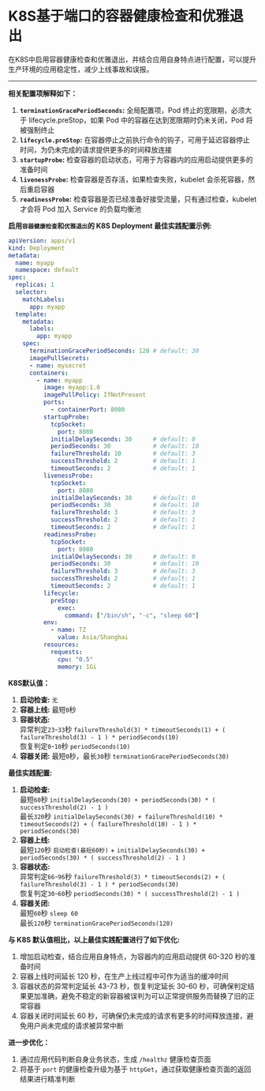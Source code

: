 # K8S基于端口的容器健康检查和优雅退出


在K8S中启用容器健康检查和优雅退出，并结合应用自身特点进行配置，可以提升生产环境的应用稳定性，减少上线事故和误报。

<!--more-->

---

**相关配置项解释如下：**

1. **`terminationGracePeriodSeconds`:** 全局配置项，Pod 终止的宽限期，必须大于 lifecycle.preStop，如果 Pod 中的容器在达到宽限期时仍未关闭，Pod 将被强制终止
2. **`lifecycle.preStop`:** 在容器停止之前执行命令的钩子，可用于延迟容器停止时间，为仍未完成的请求提供更多的时间释放连接
3. **`startupProbe`:** 检查容器的启动状态，可用于为容器内的应用启动提供更多的准备时间
4. **`livenessProbe`:** 检查容器是否存活，如果检查失败，kubelet 会杀死容器，然后重启容器
5. **`readinessProbe`:** 检查容器是否已经准备好接受流量，只有通过检查，kubelet 才会将 Pod 加入 Service 的负载均衡池

**启用`容器健康检查`和`优雅退出`的 K8S Deployment 最佳实践配置示例:**

```yaml
apiVersion: apps/v1
kind: Deployment
metadata:
  name: myapp
  namespace: default
spec:
  replicas: 1
  selector:
    matchLabels:
      app: myapp
  template:
    metadata:
      labels:
        app: myapp
    spec:
      terminationGracePeriodSeconds: 120 # default: 30
      imagePullSecrets:
      - name: mysecret
      containers:
        - name: myapp
          image: myapp:1.0
          imagePullPolicy: IfNotPresent
          ports:
            - containerPort: 8080
          startupProbe:
            tcpSocket:
              port: 8080
            initialDelaySeconds: 30      # default: 0
            periodSeconds: 30            # default: 10
            failureThreshold: 10         # default: 3
            successThreshold: 2          # default: 1
            timeoutSeconds: 2            # default: 1
          livenessProbe:
            tcpSocket:
              port: 8080
            initialDelaySeconds: 30      # default: 0
            periodSeconds: 30            # default: 10
            failureThreshold: 3          # default: 3
            successThreshold: 2          # default: 1
            timeoutSeconds: 2            # default: 1
          readinessProbe:
            tcpSocket:
              port: 8080
            initialDelaySeconds: 30      # default: 0
            periodSeconds: 30            # default: 10
            failureThreshold: 3          # default: 3
            successThreshold: 2          # default: 1
            timeoutSeconds: 2            # default: 1
          lifecycle:
            preStop:
              exec:
                command: ["/bin/sh", "-c", "sleep 60"]
          env:
            - name: TZ
              value: Asia/Shanghai
          resources:
            requests:
              cpu: "0.5"
              memory: 1Gi
```

**K8S默认值：**

1. **启动检查:** `无`
2. **容器上线:** 最短`0`秒
3. **容器状态:**  
   异常判定`23`-`33`秒 `failureThreshold(3) * timeoutSeconds(1) + ( failureThreshold(3) - 1 ) * periodSeconds(10)`  
   恢复判定`0`-`10`秒 `periodSeconds(10)`
4. **容器关闭:** 最短`0`秒，最长`30`秒 `terminationGracePeriodSeconds(30)`

**最佳实践配置:**

1. **启动检查:**  
   最短`60`秒 `initialDelaySeconds(30) + periodSeconds(30) * ( successThreshold(2) - 1 )`  
   最长`320`秒 `initialDelaySeconds(30) + failureThreshold(10) * timeoutSeconds(2) + ( failureThreshold(10) - 1 ) * periodSeconds(30)`
2. **容器上线:**  
   最短`120`秒 `启动检查(最短60秒)` + `initialDelaySeconds(30) + periodSeconds(30) * ( successThreshold(2) - 1 )`
3. **容器状态:**  
   异常判定`66`-`96`秒 `failureThreshold(3) * timeoutSeconds(2) + ( failureThreshold(3) - 1 ) * periodSeconds(30)`  
   恢复判定`30`-`60`秒 `periodSeconds(30) * ( successThreshold(2) - 1 )`
4. **容器关闭:**  
   最短`60`秒 `sleep 60`  
   最长`120`秒 `terminationGracePeriodSeconds(120)`

**与 K8S 默认值相比，以上最佳实践配置进行了如下优化:**

1. 增加启动检查，结合应用自身特点，为容器内的应用启动提供 60-320 秒的准备时间
2. 容器上线时间延长 120 秒，在生产上线过程中可作为适当的缓冲时间
3. 容器状态的异常判定延长 43-73 秒，恢复判定延长 30-60 秒，可确保判定结果更加准确，避免不稳定的新容器被误判为可以正常提供服务而替换了旧的正常容器
4. 容器关闭时间延长 60 秒，可确保仍未完成的请求有更多的时间释放连接，避免用户尚未完成的请求被异常中断

**进一步优化：**

1. 通过应用代码判断自身业务状态，生成 `/healthz` 健康检查页面
2. 将基于 `port` 的健康检查升级为基于 `httpGet`，通过获取健康检查页面的返回结果进行精准判断

